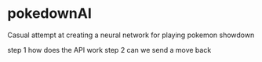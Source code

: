 # pokedownAI
Casual attempt at creating a neural network for playing pokemon showdown

step 1 how does the API work
step 2 can we send a move back
